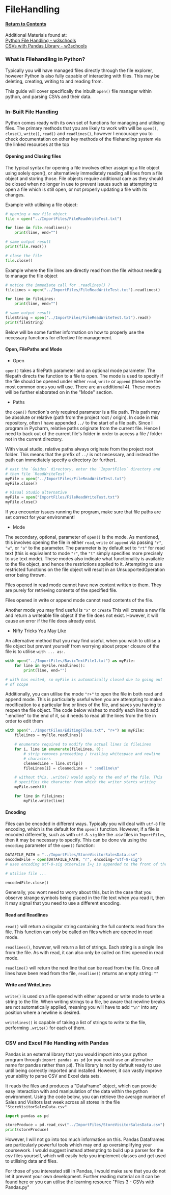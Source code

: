 # FileHandling

#### [Return to Contents](../README.md)

Additional Materials found at:
<br> [Python File Handling - w3schools](https://www.w3schools.com/python/python_file_handling.asp)
<br> [CSVs with Pandas Library - w3schools](https://www.w3schools.com/python/pandas/default.asp)

### What is Filehandling in Python?

Typically you will have managed files directly through the file explorer, however Python 
is also fully capable of interacting with files. This may be deleting, creating, writing
to and reading from.

This guide will cover specifically the inbuilt `open()` file manager within python, and
parsing CSVs and their data.

##
### In-Built File Handling

Python comes ready with its own set of functions for managing and utilising files. The 
primary methods that you are likely to work with will be `open()`, `close()`, `write()`, 
`read()` and `readlines()`, however I encourage you to check documentation on other key 
methods of the filehandling system via the linked resources at the top

#### Opening and Closing files

The typical syntax for opening a file involves either assigning a file object using 
solely open(), or alternatively immediately reading all lines from a file object and 
storing those. File objects require additional care as they should be closed when no
longer in use to prevent issues such as attempting to open a file which is still open,
or not properly updating a file with its changes.

Example with utilising a file object:

```python
# opening a new file object
file = open("../ImportFiles/FileReadWriteTest.txt")

for line in file.readlines():
    print(line, end="")

# same output result
print(file.read())

# close the file
file.close()
```

Example where the file lines are directly read from the file without needing to manage
the file object

```python
# notice the immediate call for .readlines() ?
fileLines = open("../ImportFiles/FileReadWriteTest.txt").readlines()

for line in fileLines:
    print(line, end="")

# same output result
fileString = open("../ImportFiles/FileReadWriteTest.txt").read()
print(fileString)
```

Below will be some further information on how to properly use the necessary functions for
effective file management.

#### Open, FilePaths and Mode

- Open

`open()` takes a filePath parameter and an optional mode parameter. The filepath directs
the function to a file to open. The mode is used to specify if the file should be opened
under either `read`, `write` or `append` (these are the most common ones you will use. 
There are an additional 4). These modes will be further elaborated on in the "Mode" section.

- Paths

the `open()` function's only required parameter is a file path. This path may be absolute
or relative (path from the project root / origin). In code in this repository, often
I have appended `../` to the start of a file path. Since I program in Pycharm, relative
paths originate from the current file. Hence I need to back out of the current file's 
folder in order to access a file / folder not in the current directory. 

With visual studio, relative paths always originate from the project root folder.
This means that the prefix of `../` is not necessary, and instead the path can immediately
specify a directory (or further).

```python
# exit the `Guides` directory, enter the `ImportFiles` directory and 
# then file `ReadWriteTest`
myFile = open("../ImportFiles/FileReadWriteTest.txt")
myFile.close()

# Visual Studio alternative
myFile = open("ImportFiles/FileReadWriteTest.txt")
myFile.close()
```

If you encounter issues running the program, make sure that file paths are set correct for
your environment!

- Mode

The secondary, optional, parameter of `open()` is the mode. As mentioned, this involves 
opening the file in either `read`, `write` or `append` via passing `"r"`, `"w"`, or 
`"a"` to the parameter. The parameter is by default set to `"rt"` for read text (this is
equivalent to mode `"r"`, the `"t"` simply specifies more precisely to use text mode). These modes
also indicate what functionality is available to the file object, and hence the 
restrictions applied to it. Attempting to use restricted functions on the file object
will result in an UnsupportedOperation error being thrown.

Files opened in read mode cannot have new content written to them. They are purely for
retrieving contents of the specified file.

Files opened in write or append mode cannot read contents of the file.

Another mode you may find useful is `"x"` or `create` This will create a new file and
return a writeable file object if the file does not exist. However, it will cause an error
if the file does already exist.

- Nifty Tricks You May Like

An alternative method that you may find useful, when you wish to utilise a file object
but prevent yourself from worrying about proper closure of the file is to utilise
`with ... as:`. 

```python
with open("../ImportFiles/BasicTextFile1.txt") as myFile:
    for line in myFile.readlines():
        print(line, end="")

# with has exited, so myFile is automatically closed due to going out
# of scope
```

Additionally, you can utilise the mode `"r+"` to open the file in both read and append
mode. This is particularly useful when you are attempting to make a modification to a
particular line or lines of the file, and saves you having to reopen the file object.
The code below wishes to modify each line to add ":endline" to the end of it, so it
needs to read all the lines from the file in order to edit them

```python
with open("../ImportFiles/EditingFiles.txt", "r+") as myFile:
    fileLines = myFile.readlines()

    # enumerate required to modify the actual lines in fileLines
    for i, line in enumerate(fileLines, 0):
        # strip removes preceeding / trailing whitespace and newline 
        # characters
        cleanedLine = line.strip()
        fileLines[i] = cleanedLine + " :endline\n"

    # without this, .write() would apply to the end of the file. This
    # specifies the character from which the writer starts writing
    myFile.seek(0)

    for line in fileLines:
        myFile.write(line)

```

#### Encoding

Files can be encoded in different ways. Typically you will deal with `utf-8` file encoding, 
which is the default for the `open()` function. However, if a file is encoded differently,
such as with `utf-8-sig` like the .csv files in `ImportFiles`, then it may be necessary to
specify. This can be done via using the `encoding` parameter of the `open()` function:

```python
DATAFILE_PATH = "../ImportFiles/StoreVisitorSalesData.csv"
encodedFile = open(DATAFILE_PATH, "r", encoding="utf-8-sig")
# uses encoding utf-8-sig otherwise ï»¿ is appended to the front of the file!

# utilise file ...

encodedFile.close()
```

Generally, you wont need to worry about this, but in the case that you observe strange 
symbols being placed in the file text when you read it, then it may signal that you need
to use a different encoding.

#### Read and Readlines

`read()` will return a singular string containing the full contents read from the file.
This function can only be called on files which are opened in read mode.

`readlines()`, however, will return a list of strings. Each string is a single line from the 
file. As with read, it can also only be called on files opened in read mode.

`readline()` will return the next line that can be read from the file. Once all lines have
been read from the file, `readline()` returns an empty string: `""`

#### Write and WriteLines

`write()` is used on a file opened with either append or write mode to write a string
to the file. When writing strings to a file, be aware that newline breaks are not 
automatically applied, meaning you will have to add `"\n"` into any position where a 
newline is desired. 

`writelines()` is capable of taking a list of strings to write to the file, performing
`.write()` for each of them.

##
### CSV and Excel File Handling with Pandas

Pandas is an external library that you would import into your python program through 
`import pandas as pd` (or you could use an alternative name for pandas rather than `pd`).
This library is not by default ready to use until being correctly imported and installed.
However, it can vastly improve your ability to parse CSV and Excel data sets.

It reads the files and produces a "DataFrame" object, which can provide easy interaction 
with and manipulation of the data within the python environment. Using the code below,
you can retrieve the average number of Sales and Visitors last week across all stores 
in the file `"StoreVisitorSalesData.csv"`

```python
import pandas as pd

storeProduce = pd.read_csv("../ImportFiles/StoreVisitorSalesData.csv")
print(storeProduce)
```

However, I will not go into too much information on this. Pandas Dataframes are particularly powerful tools which may
end up oversimplifying your coursework. I would suggest instead attempting to build up a parser for the csv files
yourself, which will easily help you implement classes and get used to utilising data and files.

For those of you interested still in Pandas, I would make sure that you do not let it prevent your own development.
Further reading material on it can be found [here](https://www.w3schools.com/python/pandas/default.asp) or you can
utilise the learning resource "Files 3 - CSVs with Pandas.py"



